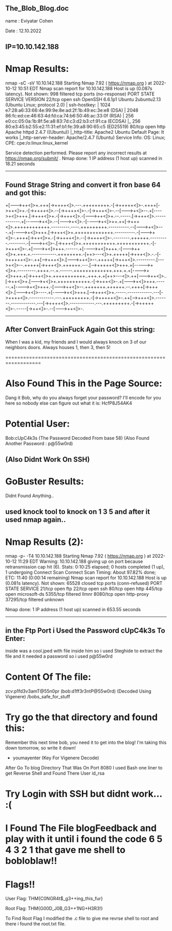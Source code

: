 The_Blob_Blog.doc
------------------------

name : Eviyatar Cohen

Date : 12.10.2022

IP=10.10.142.188
-------------------------------------

Nmap Results:
==============
nmap -sC -sV 10.10.142.188
Starting Nmap 7.92 ( https://nmap.org ) at 2022-10-12 10:51 EDT
Nmap scan report for 10.10.142.188
Host is up (0.087s latency).
Not shown: 998 filtered tcp ports (no-response)
PORT   STATE SERVICE VERSION
22/tcp open  ssh     OpenSSH 6.6.1p1 Ubuntu 2ubuntu2.13 (Ubuntu Linux; protocol 2.0)
| ssh-hostkey: 
|   1024 e7:28:a6:33:66:4e:99:9e:8e:ad:2f:1b:49:ec:3e:e8 (DSA)
|   2048 86:fc:ed:ce:46:63:4d:fd:ca:74:b6:50:46:ac:33:0f (RSA)
|   256 e0:cc:05:0a:1b:8f:5e:a8:83:7d:c3:d2:b3:cf:91:ca (ECDSA)
|_  256 80:e3:45:b2:55:e2:11:31:ef:b1:fe:39:a8:90:65:c5 (ED25519)
80/tcp open  http    Apache httpd 2.4.7 ((Ubuntu))
|_http-title: Apache2 Ubuntu Default Page: It works
|_http-server-header: Apache/2.4.7 (Ubuntu)
Service Info: OS: Linux; CPE: cpe:/o:linux:linux_kernel

Service detection performed. Please report any incorrect results at https://nmap.org/submit/ .
Nmap done: 1 IP address (1 host up) scanned in 18.21 seconds

------------------------------------------------------------------

Found Strage String and convert it fron base 64 and got this:
----------------------------------------------------------------
+[--->++<]>+.+++[->++++<]>.---.+++++++++.-[->+++++<]>-.++++[->++<]>+.-[->++++<]>.--[->++++<]>-.-[->+++<]>-.--[--->+<]>--.+[---->+<]>+++.[->+++<]>+.-[->+++<]>.-[--->++<]>+.--.-----.[->+++<]>.------------.+[----->+<]>.--[--->+<]>.-[---->+<]>++.++[->+++<]>.++++++++++++.---------.----.+++++++++.----------.--[--->+<]>---.+[---->+<]>+++.[->+++<]>+.+++++++++++++.----------.-[--->+<]>-.++++[->++<]>+.-[->++++<]>.--[->++++<]>-.--------.++++++.---------.--------.-[--->+<]>-.[->+++<]>+.+++++++++++.+++++++++++.-[->+++<]>-.+[--->+<]>+++.------.+[---->+<]>+++.-[--->++<]>+.+++.+.------------.++++++++.-[++>---<]>+.+++++[->+++<]>.-.-[->+++++<]>-.++[-->+++<]>.[--->++<]>--.+++++[->+++<]>.---------.[--->+<]>--.+++++[->+++<]>.++++++.---.[-->+++++<]>+++.+[----->+<]>+.---------.++++.--.+.------.+++++++++++++.+++.+.+[---->+<]>+++.+[->+++<]>+.+++++++++++..+++.+.+[++>---<]>.++[--->++<]>..[->++<]>+.[--->+<]>+.+++++++++++.-[->+++<]>-.+[--->+<]>+++.------.+[---->+<]>+++.-[--->++<]>--.+++++++.++++++.--.++++[->+++<]>.[--->+<]>----.+[---->+<]>+++.[-->+++<]>+.-----.------------.---[->++++<]>.------------.---.+++++++++.-[->+++++<]>-.++[-->+++<]>.-------.------------.---[->++++<]>.------------.---.+++++++++.-[->+++++<]>-.-----[->++<]>-.--[--->++<]>-.

------------------------------------------------------------------

After Convert BrainFuck Again Got this string:
-------------------------------------------------
When I was a kid, my friends and I would always knock on 3 of our neighbors doors.  Always houses 1, then 3, then 5!

==================================================================
 
Also Found This in the Page Source:
====================================
Dang it Bob, why do you always forget your password?
I'll encode for you here so nobody else can figure out what it is: 
HcfP8J54AK4

Potential User:
=================
Bob:cUpC4k3s (The Password Decoded From base 58) (Also Found Another Password : p@55w0rd)

(Also Didnt Work On SSH)
------------------------------------------------------------------

GoBuster Results:
==================
Didnt Found Anything..

used knock tool to knock on 1 3 5 and after it used nmap again..
-----------------------------------------------------------------

Nmap Results (2):
====================
nmap -p- -T4 10.10.142.188
Starting Nmap 7.92 ( https://nmap.org ) at 2022-10-12 11:29 EDT
Warning: 10.10.142.188 giving up on port because retransmission cap hit (6).
Stats: 0:10:25 elapsed; 0 hosts completed (1 up), 1 undergoing Connect Scan
Connect Scan Timing: About 97.82% done; ETC: 11:40 (0:00:14 remaining)
Nmap scan report for 10.10.142.188
Host is up (0.081s latency).
Not shown: 65528 closed tcp ports (conn-refused)
PORT      STATE    SERVICE
21/tcp    open     ftp
22/tcp    open     ssh
80/tcp    open     http
445/tcp   open     microsoft-ds
5355/tcp  filtered llmnr
8080/tcp  open     http-proxy
37295/tcp filtered unknown

Nmap done: 1 IP address (1 host up) scanned in 653.55 seconds

------------------------------------------------------------------

in the Ftp Port i Used the Password cUpC4k3s To Enter:
-------------------------------------------------------
inside was a cool.jped with file inside him so i used Steghide to extract the file and it needed a password so i used p@55w0rd

Content Of The file:
======================
zcv:p1fd3v3amT@55n0pr (bob:d1ff3r3ntP@55w0rd) (Decoded Using Vigenere)
/bobs_safe_for_stuff

Try go the that directory and found this:
==========================================
Remember this next time bob, you need it to get into the blog! I'm taking this down tomorrow, so write it down!
- youmayenter (Key For Vigenere Decode)

After Go To blog Directory That Was On Port 8080 I used Bash one liner to get Reverse Shell and Found There User id_rsa

Try Login with SSH but didnt work... :(
=========================================

I Found The File blogFeedback and play with it until i found the code 6 5 4 3 2 1 that gave me shell to bobloblaw!!
==============================================================

Flags!!
========

User Flag: THM{C0NGR4t$_g3++ing_this_fur}
 
Root Flag: THM{G00D_J0B_G3++1NG+H3R3!}

To Find Root Flag I modified the .c file to give me revrse shell to root and there i found the root.txt file.
